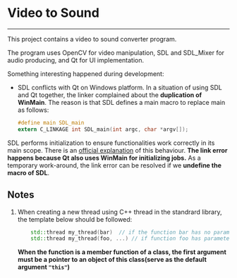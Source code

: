 # Video to Sound

----------------

This project contains a video to sound converter program. 

The program uses OpenCV for video manipulation, SDL and SDL_Mixer for audio producing, and Qt for UI implementation.

Something interesting happened during development:

*  SDL conflicts with Qt on Windows platform. In a situation of using SDL and Qt together, the linker complained about the **duplication of WinMain**. The reason is that SDL defines a main macro to replace main as follows:


    ``` C
    #define main SDL_main
    extern C_LINKAGE int SDL_main(int argc, char *argv[]);

    ```
SDL performs initialization to ensure functionalities work correctly in its main scope. There is an [official explanation](https://wiki.libsdl.org/FAQWindows#I_get_.22Undefined_reference_to_.27SDL_main.27.22_...) of this behaviour. **The link error happens because Qt also uses WinMain for initializing jobs.** 
As a temporary work-around, the link error can be resolved if we **undefine the macro of SDL**.


## Notes

1. When creating a new thread using C++ thread in the standrard library, the template below should be followed:

    ``` cpp
        std::thread my_thread(bar)  // if the function bar has no parameter
        std::thread my_thread(foo, ...) // if function foo has parameters, the arguments should be specified 
    ```
    
    **When the function is a member function of a class, the first argument must be a pointer to an object of this class(serve as the default argument `"this"`)**


 
